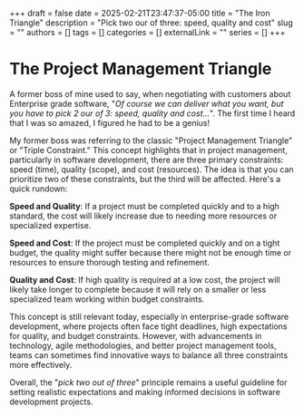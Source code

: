 +++ 
draft = false
date = 2025-02-21T23:47:37-05:00
title = "The Iron Triangle"
description = "Pick two our of three: speed, quality and cost"
slug = ""
authors = []
tags = []
categories = []
externalLink = ""
series = []
+++

# The Project Management Triangle

A former boss of mine used to say, when negotiating with customers about Enterprise grade software, "*Of course we can deliver what you want, but you have to pick 2 our of 3: speed, quality and cost...*". The first time I heard that I was so amazed, I figured he had to be a genius!

My former boss was referring to the classic "Project Management Triangle" or "Triple Constraint." This concept highlights that in project management, particularly in software development, there are three primary constraints: speed (time), quality (scope), and cost (resources). The idea is that you can prioritize two of these constraints, but the third will be affected. Here's a quick rundown:

__Speed and Quality__: If a project must be completed quickly and to a high standard, the cost will likely increase due to needing more resources or specialized expertise.

__Speed and Cost__: If the project must be completed quickly and on a tight budget, the quality might suffer because there might not be enough time or resources to ensure thorough testing and refinement.

__Quality and Cost__: If high quality is required at a low cost, the project will likely take longer to complete because it will rely on a smaller or less specialized team working within budget constraints.

This concept is still relevant today, especially in enterprise-grade software development, where projects often face tight deadlines, high expectations for quality, and budget constraints. However, with advancements in technology, agile methodologies, and better project management tools, teams can sometimes find innovative ways to balance all three constraints more effectively.

Overall, the "*pick two out of three*" principle remains a useful guideline for setting realistic expectations and making informed decisions in software development projects.

